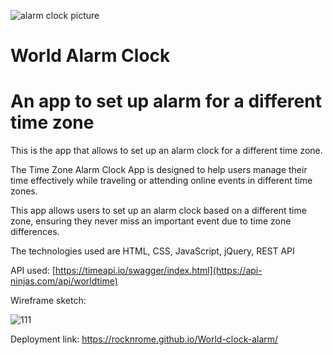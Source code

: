 
![alarm clock picture](https://github.com/rocknrome/World-clock-alarm/assets/126816805/1384459d-fea7-421d-a513-35b9499cd103)

# World Alarm Clock

# An app to set up alarm for a different time zone

This is the app that allows to set up an alarm clock for a different time zone. 

The Time Zone Alarm Clock App is designed to help users manage their time 
effectively while traveling or attending online events in different time zones. 

This app allows users to set up an alarm clock based on a different time zone, 
ensuring they never miss an important event due to time zone differences.

The technologies used are HTML, CSS, JavaScript, jQuery, REST API

API used: [https://timeapi.io/swagger/index.html](https://api-ninjas.com/api/worldtime)


Wireframe sketch: 





![111](https://github.com/rocknrome/World-clock-alarm/assets/126816805/9d3fd75a-9d43-4d4b-8993-642b06fea851)


Deployment link: https://rocknrome.github.io/World-clock-alarm/
